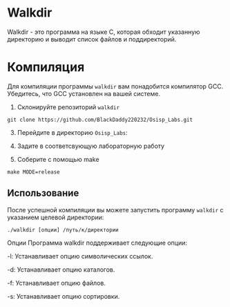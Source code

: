 # Walkdir

Walkdir - это программа на языке C, которая обходит указанную директорию и выводит список файлов и поддиректорий.

# Компиляция

Для компиляции программы `walkdir` вам понадобится компилятор GCC. Убедитесь, что GCC установлен на вашей системе.

1. Склонируйте репозиторий `walkdir`
```
git clone https://github.com/BlackDaddy220232/Osisp_Labs.git
```
3. Перейдите в директорию `Osisp_Labs`:

4. Задите в соответсвующую лабораторную работу

5. Соберите с помощью make
```
make MODE=release
```
## Использование

После успешной компиляции вы можете запустить программу `walkdir` с указанием целевой директории:
```
./walkdir [опции] /путь/к/директории
```
Опции
Программа walkdir поддерживает следующие опции:

-l: Устанавливает опцию символических ссылок.

-d: Устанавливает опцию каталогов.

-f: Устанавливает опцию файлов.

-s: Устанавливает опцию сортировки.
